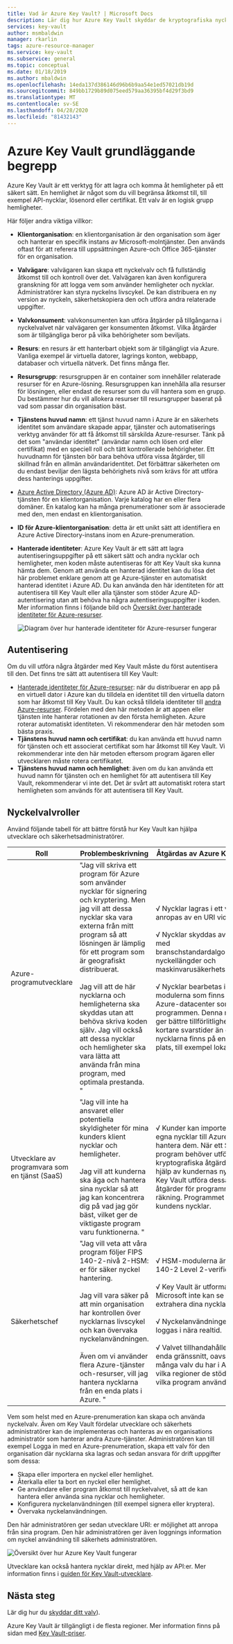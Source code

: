 ```yaml
---
title: Vad är Azure Key Vault? | Microsoft Docs
description: Lär dig hur Azure Key Vault skyddar de kryptografiska nycklar och hemligheter som används av moln program och tjänster.
services: key-vault
author: msmbaldwin
manager: rkarlin
tags: azure-resource-manager
ms.service: key-vault
ms.subservice: general
ms.topic: conceptual
ms.date: 01/18/2019
ms.author: mbaldwin
ms.openlocfilehash: 14eda137d386146d96b6b9aa54e1ed57021db19d
ms.sourcegitcommit: 849bb1729b89d075eed579aa36395bf4d29f3bd9
ms.translationtype: MT
ms.contentlocale: sv-SE
ms.lasthandoff: 04/28/2020
ms.locfileid: "81432143"
---
```

# <a name="azure-key-vault-basic-concepts"></a>Azure Key Vault grundläggande begrepp

Azure Key Vault är ett verktyg för att lagra och komma åt hemligheter på ett säkert sätt. En hemlighet är något som du vill begränsa åtkomst till, till exempel API-nycklar, lösenord eller certifikat. Ett valv är en logisk grupp hemligheter.

Här följer andra viktiga villkor:

- **Klientorganisation**: en klientorganisation är den organisation som äger och hanterar en specifik instans av Microsoft-molntjänster. Den används oftast för att referera till uppsättningen Azure-och Office 365-tjänster för en organisation.

- **Valvägare**: valvägaren kan skapa ett nyckelvalv och få fullständig åtkomst till och kontroll över det. Valvägaren kan även konfigurera granskning för att logga vem som använder hemligheter och nycklar. Administratörer kan styra nyckelns livscykel. De kan distribuera en ny version av nyckeln, säkerhetskopiera den och utföra andra relaterade uppgifter.

- **Valvkonsument**: valvkonsumenten kan utföra åtgärder på tillgångarna i nyckelvalvet när valvägaren ger konsumenten åtkomst. Vilka åtgärder som är tillgängliga beror på vilka behörigheter som beviljats.

- **Resurs**: en resurs är ett hanterbart objekt som är tillgängligt via Azure. Vanliga exempel är virtuella datorer, lagrings konton, webbapp, databaser och virtuella nätverk. Det finns många fler.

- **Resursgrupp**: resursgruppen är en container som innehåller relaterade resurser för en Azure-lösning. Resursgruppen kan innehålla alla resurser för lösningen, eller endast de resurser som du vill hantera som en grupp. Du bestämmer hur du vill allokera resurser till resursgrupper baserat på vad som passar din organisation bäst.

- **Tjänstens huvud namn**: ett tjänst huvud namn i Azure är en säkerhets identitet som användare skapade appar, tjänster och automatiserings verktyg använder för att få åtkomst till särskilda Azure-resurser. Tänk på det som "användar identitet" (användar namn och lösen ord eller certifikat) med en speciell roll och tätt kontrollerade behörigheter. Ett huvudnamn för tjänsten bör bara behöva utföra vissa åtgärder, till skillnad från en allmän användaridentitet. Det förbättrar säkerheten om du endast beviljar den lägsta behörighets nivå som krävs för att utföra dess hanterings uppgifter.

- [Azure Active Directory (Azure AD)](../../active-directory/active-directory-whatis.md): Azure AD är Active Directory-tjänsten för en klientorganisation. Varje katalog har en eller flera domäner. En katalog kan ha många prenumerationer som är associerade med den, men endast en klientorganisation.

- **ID för Azure-klientorganisation**: detta är ett unikt sätt att identifiera en Azure Active Directory-instans inom en Azure-prenumeration.

- **Hanterade identiteter**: Azure Key Vault är ett sätt att lagra autentiseringsuppgifter på ett säkert sätt och andra nycklar och hemligheter, men koden måste autentiseras för att Key Vault ska kunna hämta dem. Genom att använda en hanterad identitet kan du lösa det här problemet enklare genom att ge Azure-tjänster en automatiskt hanterad identitet i Azure AD. Du kan använda den här identiteten för att autentisera till Key Vault eller alla tjänster som stöder Azure AD-autentisering utan att behöva ha några autentiseringsuppgifter i koden. Mer information finns i följande bild och [Översikt över hanterade identiteter för Azure-resurser](../../active-directory/managed-identities-azure-resources/overview.md).

    ![Diagram över hur hanterade identiteter för Azure-resurser fungerar](../media/key-vault-whatis/msi.png)

## <a name="authentication"></a>Autentisering
Om du vill utföra några åtgärder med Key Vault måste du först autentisera till den. Det finns tre sätt att autentisera till Key Vault:

- [Hanterade identiteter för Azure-resurser](../../active-directory/managed-identities-azure-resources/overview.md): när du distribuerar en app på en virtuell dator i Azure kan du tilldela en identitet till den virtuella datorn som har åtkomst till Key Vault. Du kan också tilldela identiteter till [andra Azure-resurser](../../active-directory/managed-identities-azure-resources/overview.md). Fördelen med den här metoden är att appen eller tjänsten inte hanterar rotationen av den första hemligheten. Azure roterar automatiskt identiteten. Vi rekommenderar den här metoden som bästa praxis. 
- **Tjänstens huvud namn och certifikat**: du kan använda ett huvud namn för tjänsten och ett associerat certifikat som har åtkomst till Key Vault. Vi rekommenderar inte den här metoden eftersom program ägaren eller utvecklaren måste rotera certifikatet.
- **Tjänstens huvud namn och hemlighet**: även om du kan använda ett huvud namn för tjänsten och en hemlighet för att autentisera till Key Vault, rekommenderar vi inte det. Det är svårt att automatiskt rotera start hemligheten som används för att autentisera till Key Vault.


## <a name="key-vault-roles"></a>Nyckelvalvroller

Använd följande tabell för att bättre förstå hur Key Vault kan hjälpa utvecklare och säkerhetsadministratörer.

| Roll | Problembeskrivning | Åtgärdas av Azure Key Vault |
| --- | --- | --- |
| Azure-programutvecklare |"Jag vill skriva ett program för Azure som använder nycklar för signering och kryptering. Men jag vill att dessa nycklar ska vara externa från mitt program så att lösningen är lämplig för ett program som är geografiskt distribuerat. <br/><br/>Jag vill att de här nycklarna och hemligheterna ska skyddas utan att behöva skriva koden själv. Jag vill också att dessa nycklar och hemligheter ska vara lätta att använda från mina program, med optimala prestanda. " |√ Nycklar lagras i ett valv och anropas av en URI vid behov.<br/><br/> √ Nycklar skyddas av Azure med branschstandardalgoritmer, nyckellängder och maskinvarusäkerhetsmoduler.<br/><br/> √ Nycklar bearbetas i HSM-modulerna som finns i samma Azure-datacenter som programmen. Denna metod ger bättre tillförlitlighet och kortare svarstider än om nycklarna finns på en annan plats, till exempel lokalt. |
| Utvecklare av programvara som en tjänst (SaaS) |"Jag vill inte ha ansvaret eller potentiella skyldigheter för mina kunders klient nycklar och hemligheter. <br/><br/>Jag vill att kunderna ska äga och hantera sina nycklar så att jag kan koncentrera dig på vad jag gör bäst, vilket ger de viktigaste program varu funktionerna. " |√ Kunder kan importera sina egna nycklar till Azure och hantera dem. När ett SaaS-program behöver utföra kryptografiska åtgärder med hjälp av kundernas nycklar, Key Vault utföra dessa åtgärder för programmets räkning. Programmet ser inte kundens nycklar. |
| Säkerhetschef |"Jag vill veta att våra program följer FIPS 140-2-nivå 2-HSM: er för säker nyckel hantering. <br/><br/>Jag vill vara säker på att min organisation har kontrollen över nycklarnas livscykel och kan övervaka nyckelanvändningen. <br/><br/>Även om vi använder flera Azure-tjänster och-resurser, vill jag hantera nycklarna från en enda plats i Azure. " |√ HSM-modulerna är FIPS 140-2 Level 2-verifierade.<br/><br/>√ Key Vault är utformat så att Microsoft inte kan se eller extrahera dina nycklar.<br/><br/>√ Nyckelanvändningen loggas i nära realtid.<br/><br/>√ Valvet tillhandahåller ett enda gränssnitt, oavsett hur många valv du har i Azure, vilka regioner de stöder och vilka program använder dem. |

Vem som helst med en Azure-prenumeration kan skapa och använda nyckelvalv. Även om Key Vault fördelar utvecklare och säkerhets administratörer kan de implementeras och hanteras av en organisations administratör som hanterar andra Azure-tjänster. Administratören kan till exempel Logga in med en Azure-prenumeration, skapa ett valv för den organisation där nycklarna ska lagras och sedan ansvara för drift uppgifter som dessa:

- Skapa eller importera en nyckel eller hemlighet.
- Återkalla eller ta bort en nyckel eller hemlighet.
- Ge användare eller program åtkomst till nyckelvalvet, så att de kan hantera eller använda sina nycklar och hemligheter.
- Konfigurera nyckelanvändningen (till exempel signera eller kryptera).
- Övervaka nyckelanvändningen.

Den här administratören ger sedan utvecklare URI: er möjlighet att anropa från sina program. Den här administratören ger även loggnings information om nyckel användning till säkerhets administratören. 

![Översikt över hur Azure Key Vault fungerar][1]

Utvecklare kan också hantera nycklar direkt, med hjälp av API:er. Mer information finns i [guiden för Key Vault-utvecklare](developers-guide.md).

## <a name="next-steps"></a>Nästa steg

Lär dig hur du [skyddar ditt valv](secure-your-key-vault.md)).

<!--Image references-->
[1]: ../media/key-vault-whatis/AzureKeyVault_overview.png
Azure Key Vault är tillgängligt i de flesta regioner. Mer information finns på sidan med [Key Vault-priser](https://azure.microsoft.com/pricing/details/key-vault/).
